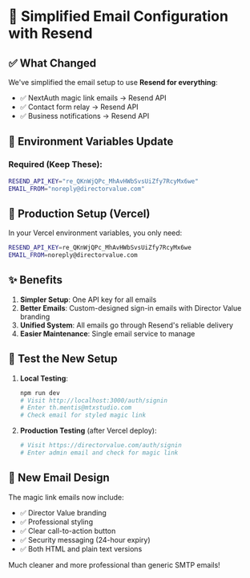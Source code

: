 # 📧 Simplified Email Configuration with Resend

## ✅ What Changed

We've simplified the email setup to use **Resend for everything**:
- ✅ NextAuth magic link emails → Resend API
- ✅ Contact form relay → Resend API  
- ✅ Business notifications → Resend API

## 🔧 Environment Variables Update

### Required (Keep These):
```bash
RESEND_API_KEY="re_QKnWjQPc_MhAvHWbSvsUiZfy7RcyMx6we"
EMAIL_FROM="noreply@directorvalue.com"
```

## 🚀 Production Setup (Vercel)

In your Vercel environment variables, you only need:

```bash
RESEND_API_KEY=re_QKnWjQPc_MhAvHWbSvsUiZfy7RcyMx6we
EMAIL_FROM=noreply@directorvalue.com
```

## ✨ Benefits

1. **Simpler Setup**: One API key for all emails
2. **Better Emails**: Custom-designed sign-in emails with Director Value branding
3. **Unified System**: All emails go through Resend's reliable delivery
4. **Easier Maintenance**: Single email service to manage

## 🎯 Test the New Setup

1. **Local Testing**:
   ```bash
   npm run dev
   # Visit http://localhost:3000/auth/signin
   # Enter th.mentis@mtxstudio.com
   # Check email for styled magic link
   ```

2. **Production Testing** (after Vercel deploy):
   ```bash
   # Visit https://directorvalue.com/auth/signin
   # Enter admin email and check for magic link
   ```

## 📧 New Email Design

The magic link emails now include:
- ✅ Director Value branding
- ✅ Professional styling
- ✅ Clear call-to-action button
- ✅ Security messaging (24-hour expiry)
- ✅ Both HTML and plain text versions

Much cleaner and more professional than generic SMTP emails!
